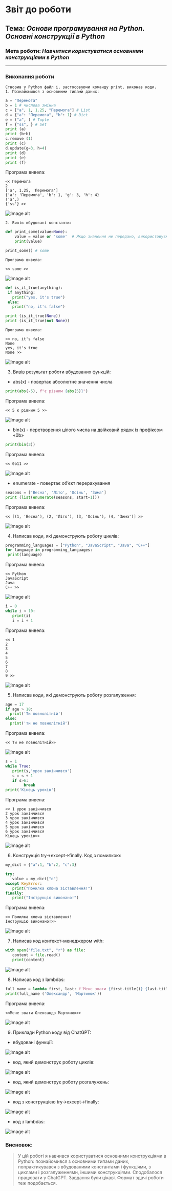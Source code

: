 # Звіт до роботи
## Тема: _Основи програмування на Python. Основні конструкції в Python_
### Мета роботи: _Навчитися користуватися основними конструкціями в Python_
---
### Виконання роботи
    Створив у Python файл і, застосовуючи команду print, виконав коди.
    1. Познайомився з основними типами даних:
```python
a = "Перемога"
b = 1 # числова змінна
c = ["a", 1, 1.25, "Перемога"] # List
d = {"a": "Перемога", "b": 1} # Dict
e = ("a", ) # Tuple
f = {"ss", } # Set
print (a)
print (b+b)
c.remove (1)
print (c)
d.update(g=3, h=4)
print (d)
print (e)
print (f)
```
   Програма вивела:
```text
<< Перемога
2
['a', 1.25, 'Перемога']
{'a': 'Перемога', 'b': 1, 'g': 3, 'h': 4}
('a',)
{'ss'} >>
```
![Image alt](https://github.com/OLexandr-Martyniuk/OLexandr-Martyniuk/raw/main/2_lab/screenshots/1.png)

    2. Вивів вбудовані константи:
```python
def print_some(value=None):
    value = value or 'some'  # Якщо значення не передано, використовуємо some.
    print(value)

print_some() # some
```
    Програма вивела:
```text
<< some >>
```
![Image alt](https://github.com/OLexandr-Martyniuk/OLexandr-Martyniuk/raw/main/2_lab/screenshots/2.png)

```python
def is_it_true(anything):
 if anything:
   print("yes, it's true")
 else:
   print("no, it's false")

print (is_it_true(None))
print (is_it_true(not None))
```
    Програма вивела:
```text
<< no, it's false
None
yes, it's true     
None >>
```
![Image alt](https://github.com/OLexandr-Martyniuk/OLexandr-Martyniuk/raw/main/2_lab/screenshots/3.png)

   3. Вивів результат роботи вбудованих функцій:
   - abs(x) - повертає абсолютне значення числа
  ```python
print(abs(-5), f"є рівним {abs(5)}")
```
   Програма вивела:
```text
<< 5 є рівним 5 >>
```
![Image alt](https://github.com/OLexandr-Martyniuk/OLexandr-Martyniuk/raw/main/2_lab/screenshots/4.png)

  - bin(x) - перетворення цілого числа на двійковий рядок із префіксом «0b»
  ```python
print(bin(3))
```
   Програма вивела:
```text
<< 0b11 >>
```
![Image alt](https://github.com/OLexandr-Martyniuk/OLexandr-Martyniuk/raw/main/2_lab/screenshots/5.png)

 - enumerate - повертає об’єкт перерахування
  ```python
seasons = ['Весна', 'Літо', 'Осінь', 'Зима']
print (list(enumerate(seasons, start=1)))
```
   Програма вивела:
```text
<< [(1, 'Весна'), (2, 'Літо'), (3, 'Осінь'), (4, 'Зима')] >>
```
![Image alt](https://github.com/OLexandr-Martyniuk/OLexandr-Martyniuk/raw/main/2_lab/screenshots/6.png)

   4.  Напиcав коди, які демонструють роботу циклів:
 ```python
programming_languages = ["Python", "JavaScript", "Java", "C++"]
for language in programming_languages:
  print(language)
```
   Програма вивела:
```text
<< Python
JavaScript
Java
C++ >>
```
![Image alt](https://github.com/OLexandr-Martyniuk/OLexandr-Martyniuk/raw/main/2_lab/screenshots/7.png)

 ```python
i = 0
while i < 10:
    print(i)
    i = i + 1
```
  Програма вивела:
```text
<< 1
2
3
4
5
6
7
8
9 >>
```
![Image alt](https://github.com/OLexandr-Martyniuk/OLexandr-Martyniuk/raw/main/2_lab/screenshots/8.png)

   5.  Напиcав коди, які демонструють роботу розгалуження:
 ```python
age = 17
if age > 18:
   print('Ти повнолітній')
else:
   print('ти не повнолітній')
```
   Програма вивела:
```text
<< Ти не повнолітній>>
```
![Image alt](https://github.com/OLexandr-Martyniuk/OLexandr-Martyniuk/raw/main/2_lab/screenshots/9.png)

 ```python
s = 1
while True:
    print(s,'урок закінчився')
    s = s + 1
    if s>6:
         break
print('Кінець уроків')
```
   Програма вивела:
```text
<< 1 урок закінчився
2 урок закінчився
3 урок закінчився
4 урок закінчився
5 урок закінчився
6 урок закінчився
Кінець уроків>>
```
![Image alt](https://github.com/OLexandr-Martyniuk/OLexandr-Martyniuk/raw/main/2_lab/screenshots/10.png)

   6.  Конструкція try->except->finally. Код з помилкою:
 ```python
my_dict = {"a":1, "b":2, "c":3}
 
try:
    value = my_dict["d"]
except KeyError:
    print("Помилка ключа зіставлення!")
finally:
    print("Інструкцію виконано!")
```
   Програма вивела:
```text
<< Помилка ключа зіставлення!
Інструкцію виконано!>>
```
![Image alt](https://github.com/OLexandr-Martyniuk/OLexandr-Martyniuk/raw/main/2_lab/screenshots/11.png)

   7.  Написав код контекст-мeнеджером with:
 ```python
with open("file.txt", "r") as file:
    content = file.read()
    print(content)
```
![Image alt](https://github.com/OLexandr-Martyniuk/OLexandr-Martyniuk/raw/main/2_lab/screenshots/12.png)
  
   8.  Написав код з lambdas:
 ```python
full_name = lambda first, last: f'Мене звати {first.title()} {last.title()}'
print(full_name ('Олександр', 'Мартинюк'))
```
   Програма вивела:
```text
<<Мене звати Олександр Мартинюк>>
```
![Image alt](https://github.com/OLexandr-Martyniuk/OLexandr-Martyniuk/raw/main/2_lab/screenshots/13.png)

   9.  Приклади Python коду від ChatGPT:
   - вбудовані функції:

  ![Image alt](https://github.com/OLexandr-Martyniuk/OLexandr-Martyniuk/raw/main/2_lab/screenshots/14.png)

   - код, який демонструє роботу циклів:
    
![Image alt](https://github.com/OLexandr-Martyniuk/OLexandr-Martyniuk/raw/main/2_lab/screenshots/15.png)

   - код, який демонструє роботу розгалужень:
    
![Image alt](https://github.com/OLexandr-Martyniuk/OLexandr-Martyniuk/raw/main/2_lab/screenshots/16.png)

   - код з конструкцією try->except->finally:
    
![Image alt](https://github.com/OLexandr-Martyniuk/OLexandr-Martyniuk/raw/main/2_lab/screenshots/17.png)

   - код з lambdas:
    
![Image alt](https://github.com/OLexandr-Martyniuk/OLexandr-Martyniuk/raw/main/2_lab/screenshots/18.png)

### Висновок: 
> У цій роботі я навчився користуватися основними конструкціями в Python: познайомився з основними типами даних,
> попрактикувався з вбудованими константами і функціями, з циклами і розгалуженнями, іншими конструкціями.
> Сподобалося працювати у ChatGPT. Завдання були цікаві. Формат здачі роботи теж подобається.

